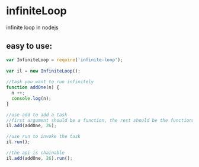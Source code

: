 infiniteLoop
============

infinite loop in nodejs

## easy to use:

```javascript
var InfiniteLoop = require('infinite-loop');
  
var il = new InfiniteLoop();
  
//task you want to run infinitely
function addOne(n) {
  n ++;
  console.log(n);
}

//use add to add a task
//first argument should be a function, the rest should be the functions' argument
il.add(addOne, 26);

//use run to invoke the task
il.run();

//the api is chainable
il.add(addOne, 26).run();
```
